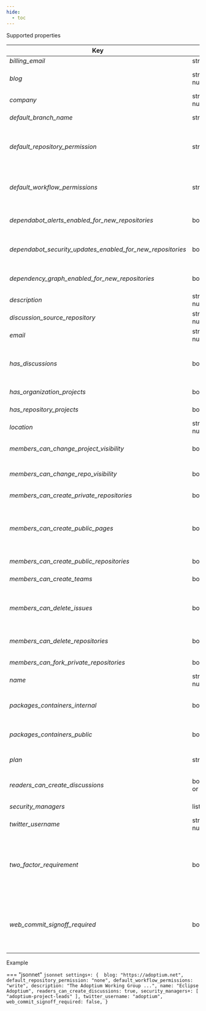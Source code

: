 ```yaml
---
hide:
  - toc
---
```


Supported properties

| Key                                                        | Type            | Description                                                                                                                                                                    | Notes                                                  |
|------------------------------------------------------------|-----------------|--------------------------------------------------------------------------------------------------------------------------------------------------------------------------------|--------------------------------------------------------|
| _billing_email_                                            | string          | The billing email                                                                                                                                                              |                                                        |
| _blog_                                                     | string or null  | The blog url (usually links to the homepage of the organization)                                                                                                               |                                                        |
| _company_                                                  | string or null  | The company name if                                                                                                                                                            |                                                        |
| _default_branch_name_                                      | string          | The default branch name for newly created repositories                                                                                                                         |                                                        |
| _default_repository_permission_                            | string          | The base permission for all members of the organization for its repositories                                                                                                   | "none", "read", "write" or "admin"                     |
| _default_workflow_permissions_                             | string          | The default permissions granted to the GITHUB_TOKEN when running workflows in this organization                                                                                | "read" or "write"                                      |
| _dependabot_alerts_enabled_for_new_repositories_           | boolean         | If dependabot alerts will be enabled by default for newly created repos                                                                                                        |                                                        |
| _dependabot_security_updates_enabled_for_new_repositories_ | boolean         | If dependabot security updates will be enabled by default for newly created repos                                                                                              |                                                        |
| _dependency_graph_enabled_for_new_repositories_            | boolean         | If the dependency graph is will be enabled by default for newly created repos                                                                                                  |                                                        |
| _description_                                              | string or null  | The description of the organization                                                                                                                                            |                                                        |
| _discussion_source_repository_                             | string or null  | The source repository to host organization discussions                                                                                                                         |                                                        |
| _email_                                                    | string or null  | The main contact point of the organization                                                                                                                                     |                                                        |
| _has_discussions_                                          | boolean         | If discussions are enabled for the organization. If `true`, property `discussion_source_repository` must be set as well                                                        |                                                        |
| _has_organization_projects_                                | boolean         | If the organization can have organization projects                                                                                                                             |                                                        |
| _has_repository_projects_                                  | boolean         | If the repositories can have repository projects                                                                                                                               |                                                        |
| _location_                                                 | string or null  | The geographic location of the organization                                                                                                                                    |                                                        |
| _members_can_change_project_visibility_                    | boolean         | If members with admin permissions for a project can change its visibility                                                                                                      |                                                        |
| _members_can_change_repo_visibility_                       | boolean         | If members with admin permissions for a repo can change its visibility                                                                                                         |                                                        |
| _members_can_create_private_repositories_                  | boolean         | If members can create private repos                                                                                                                                            |                                                        |
| _members_can_create_public_pages_                          | boolean         | If members can create public GitHub Pages sites in this organization. If disabled, no GitHub Pages will not be published for the organization.                                 |                                                        |
| _members_can_create_public_repositories_                   | boolean         | If members can create public repos                                                                                                                                             |                                                        |
| _members_can_create_teams_                                 | boolean         | If members can create new teams                                                                                                                                                |                                                        |
| _members_can_delete_issues_                                | boolean         | If members with admin permissions for a repo can delete issues, otherwise only organization owners can delete issues                                                           |                                                        |
| _members_can_delete_repositories_                          | boolean         | If members with admin permissions for a repo can delete or transfer it                                                                                                         |                                                        |
| _members_can_fork_private_repositories_                    | boolean         | If members can fork private repos                                                                                                                                              |                                                        |
| _name_                                                     | string or null  | The display name of the organization                                                                                                                                           |                                                        |
| _packages_containers_internal_                             | boolean         | If members can publish internal releases / containers visible to all organization members                                                                                      |                                                        |
| _packages_containers_public_                               | boolean         | If members can publish public releases / containers visible to anyone                                                                                                          |                                                        |
| _plan_                                                     | string          | The billing plan of the organization                                                                                                                                           | read-only property                                     |
| _readers_can_create_discussions_                           | boolean or null | If users with read access can create and comment on discussions                                                                                                                |                                                        |
| _security_managers_                                        | list[string]    | List of teams that should act as security managers                                                                                                                             |                                                        |
| _twitter_username_                                         | string or null  | The twitter username of the organization                                                                                                                                       |                                                        |
| _two_factor_requirement_                                   | boolean         | If two factor is required for all members                                                                                                                                      | read-only property, can only be changed via the Web UI |
| _web_commit_signoff_required_                              | boolean         | If repositories require contributors to sign-off on commits they make through GitHub's web interface. If enabled on organization level, it overrides the setting on repo level |                                                        |

Example

=== "jsonnet"
    ```jsonnet
    settings+: { 
        blog: "https://adoptium.net",
        default_repository_permission: "none",
        default_workflow_permissions: "write",
        description: "The Adoptium Working Group ...",
        name: "Eclipse Adoptium",
        readers_can_create_discussions: true,
        security_managers+: [
            "adoptium-project-leads"
        ],
        twitter_username: "adoptium",
        web_commit_signoff_required: false,
    }
    ```
